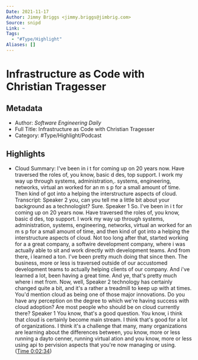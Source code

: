 ```yaml
---
Date: 2021-11-17
Author: Jimmy Briggs <jimmy.briggs@jimbrig.com>
Source: snipd
Link: ~
Tags:
  - "#Type/Highlight"
Aliases: []
---
```


# Infrastructure as Code with Christian Tragesser

## Metadata

* Author: *Software Engineering Daily*
* Full Title: Infrastructure as Code with Christian Tragesser
* Category: #Type/Highlight/Podcast

## Highlights

* Cloud
  Summary:
  I've been in i t for coming up on 20 years now. Have traversed the roles of, you know, basic d des, top support. I work my way up through systems, administration,. systems, engineering, networks, virtual an worked for an m s p for a small amount of time. Then kind of got into a helping the interstructure aspects of cloud.
  Transcript:
  Speaker 2
  you, can you tell me a little bit about your background as a technologist? Sure.
  Speaker 1
  So. I've been in i t for coming up on 20 years now. Have traversed the roles of, you know, basic d des, top support. I work my way up through systems, administration, systems, engineering, networks, virtual an worked for an m s p for a small amount of time, and then kind of got into a helping the interstructure aspects of cloud. Not too long after that, started working for a a great company, a softwire development company, where i was actually able to sit and work directly with development teams. And from there, i learned a ton. I've been pretty much doing that since then. The business, more or less is traversed outside of our accustomed development teams to actually helping clients of our company. And i've learned a lot, been having a great time. And ye, that's pretty much where i met from. Now, well,
  Speaker 2
  technology has certainly changed quite a bit, and it's a rather a treadmill to keep up with at times. You'd mention cloud as being one of those major innovations. Do you have any perception on the degree to which we're having success with cloud adoption? Are most people who should be on cloud currently there?
  Speaker 1
  You know, that's a good question. You know, i think that cloud is certainly become main stream. I think that's good for a lot of organizations. I think it's a challenge that many, many organizations are learning about the differences between, you know, more or less running a dayto cenner, running virtual ation and you know, more or less using api to pervision aspects that you're now managing or using. ([Time 0:02:34](https://share.snipd.com/snip/e1935c24-c1c6-46a5-9b21-9ba484e32946))
